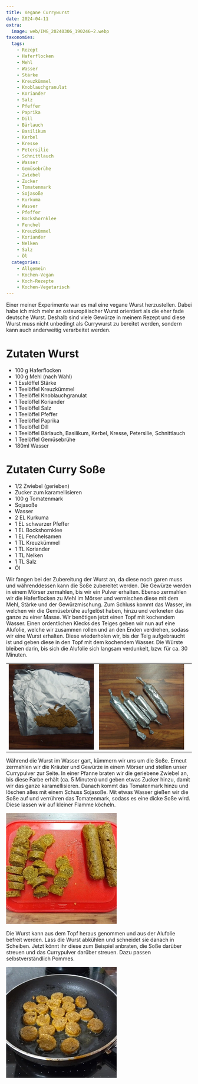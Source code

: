 ```yaml
---
title: Vegane Currywurst
date: 2024-04-11
extra:
  image: web/IMG_20240306_190246~2.webp
taxonomies:
  tags:
    - Rezept
    - Haferflocken
    - Mehl
    - Wasser
    - Stärke
    - Kreuzkümmel
    - Knoblauchgranulat
    - Koriander
    - Salz
    - Pfeffer
    - Paprika
    - Dill
    - Bärlauch
    - Basilikum
    - Kerbel
    - Kresse
    - Petersilie
    - Schnittlauch
    - Wasser
    - Gemüsebrühe
    - Zwiebel
    - Zucker
    - Tomatenmark
    - Sojasoße
    - Kurkuma
    - Wasser
    - Pfeffer
    - Bockshornklee
    - Fenchel
    - Kreuzkümmel
    - Koriander
    - Nelken
    - Salz
    - Öl
  categories:
    - Allgemein
    - Kochen-Vegan
    - Koch-Rezepte
    - Kochen-Vegetarisch
---
```


Einer meiner Experimente war es mal eine vegane Wurst herzustellen. Dabei habe ich mich mehr an osteuropäischer Wurst orientiert als die eher fade deutsche Wurst.
Deshalb sind viele Gewürze in meinem Rezept und diese Wurst muss nicht unbedingt als Currywurst zu bereitet werden, sondern kann auch anderweitig verarbeitet werden.

<!-- more -->

# Zutaten Wurst
* 100 g Haferflocken
* 100 g Mehl (nach Wahl)
* 1 Esslöffel Stärke
* 1 Teelöffel Kreuzkümmel
* 1 Teelöffel Knoblauchgranulat
* 1 Teelöffel Koriander
* 1 Teelöffel Salz
* 1 Teelöffel Pfeffer
* 1 Teelöffel Paprika
* 1 Teelöffel Dill
* 1 Teelöffel Bärlauch, Basilikum, Kerbel, Kresse, Petersilie, Schnittlauch
* 1 Teelöffel Gemüsebrühe
* 180ml Wasser

# Zutaten Curry Soße
* 1/2 Zwiebel (gerieben)
* Zucker zum karamellisieren
* 100 g Tomatenmark
* Sojasoße 
* Wasser
* 2 EL Kurkuma
* 1 EL schwarzer Pfeffer
* 1 EL Bockshornklee
* 1 EL Fenchelsamen
* 1 TL Kreuzkümmel
* 1 TL Koriander
* 1 TL Nelken
* 1 TL Salz
* Öl

Wir fangen bei der Zubereitung der Wurst an, da diese noch garen muss und währenddessen kann die Soße zubereitet werden.
Die Gewürze werden in einem Mörser zermahlen, bis wir ein Pulver erhalten. Ebenso zermahlen wir die Haferflocken zu Mehl im Mörser und vermischen diese mit dem Mehl, Stärke und der Gewürzmischung. Zum Schluss kommt das Wasser, im welchen wir die Gemüsebrühe aufgelöst haben, hinzu und verkneten das ganze zu einer Masse. 
Wir benötigen jetzt einen Topf mit kochendem Wasser. Einen ordentlichen Klecks des Teiges geben wir nun auf eine Alufolie, welche wir zusammen rollen und an den Enden verdrehen, sodass wir eine Wurst erhalten. Diese wiederholen wir, bis der Teig aufgebraucht ist und geben diese in den Topf mit dem kochendem Wasser. Die Würste bleiben darin, bis sich die Alufolie sich langsam verdunkelt, bzw. für ca. 30 Minuten.

||||
:---:|:---:|:---:
[![Ein Klecks Teig auf einer Alufolie](web/IMG_20240301_173519-thumb.webp)](web/IMG_20240301_173519.webp)|[![Vier zusammengerollte Alufolien in einer zylindrischen Form und zusammen gedrehten Enden](web/IMG_20240301_174610-thumb.webp)](web/IMG_20240301_174610.webp)|

Während die Wurst im Wasser gart, kümmern wir uns um die Soße. 
Erneut zermahlen wir die Kräuter und Gewürze in einem Mörser und stellen unser Currypulver zur Seite. In einer Pfanne braten wir die geriebene Zwiebel an, bis diese Farbe erhält (ca. 5 Minuten) und geben etwas Zucker hinzu, damit wir das ganze karamellisieren. Danach kommt das Tomatenmark hinzu und löschen alles mit einem Schuss Sojasoße. Mit etwas Wasser gießen wir die Soße auf und verrühren das Tomatenmark, sodass es eine dicke Soße wird. Diese lassen wir auf kleiner Flamme köcheln.

[![Zwei Würste am Stück und geschnittene Scheiben auf einem roten Kunststoffbrett](web/IMG_20240301_181632~2-thumb.webp)](web/IMG_20240301_181632~2.webp)

Die Wurst kann aus dem Topf heraus genommen und aus der Alufolie befreit werden. Lass die Wurst abkühlen und schneidet sie danach in Scheiben. Jetzt könnt ihr diese zum Beispiel anbraten, die Soße darüber streuen und das Currypulver darüber streuen. Dazu passen selbstverständlich Pommes.

[![Foto einer Pfanne mit Wurstscheiben, welche angebraten werden](web/IMG_20240301_181902-thumb.webp)](web/IMG_20240301_181902.webp)
  
